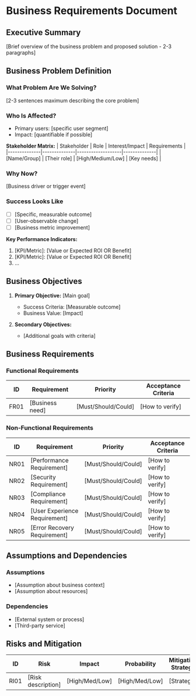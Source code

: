 # Business Requirements Document

## Executive Summary
[Brief overview of the business problem and proposed solution - 2-3 paragraphs]

## Business Problem Definition

### What Problem Are We Solving?
[2-3 sentences maximum describing the core problem]

### Who Is Affected?
- Primary users: [specific user segment]
- Impact: [quantifiable if possible]

**Stakeholder Matrix:**
| Stakeholder  | Role         | Interest/Impact   | Requirements |
|--------------|--------------|-------------------|--------------|
| [Name/Group] | [Their role] | [High/Medium/Low] | [Key needs]  |

### Why Now?
[Business driver or trigger event]

### Success Looks Like
- [ ] [Specific, measurable outcome]
- [ ] [User-observable change]
- [ ] [Business metric improvement]

**Key Performance Indicators:**
1. [KPI/Metric]: [Value or Expected ROI OR Benefit]
2. [KPI/Metric]: [Value or Expected ROI OR Benefit]
3. ...

## Business Objectives
1. **Primary Objective:** [Main goal]
   - Success Criteria: [Measurable outcome]
   - Business Value: [Impact]

2. **Secondary Objectives:**
   - [Additional goals with criteria]

## Business Requirements

### Functional Requirements
| ID    | Requirement                   | Priority              | Acceptance Criteria   |
|-------|-------------------------------|-----------------------|-----------------------|
| FR01  | [Business need]               | [Must/Should/Could]   | [How to verify]       |

### Non-Functional Requirements
| ID    | Requirement                   | Priority              | Acceptance Criteria   |
|-------|-------------------------------|-----------------------|-----------------------|
| NR01  | [Performance Requirement]     | [Must/Should/Could]   | [How to verify]       |
| NR02  | [Security Requirement]        | [Must/Should/Could]   | [How to verify]       |
| NR03  | [Compliance Requirement]      | [Must/Should/Could]   | [How to verify]       |
| NR04  | [User Experience Requirement] | [Must/Should/Could]   | [How to verify]       |
| NR05  | [Error Recovery Requirement]  | [Must/Should/Could]   | [How to verify]       |

## Assumptions and Dependencies

### Assumptions
- [Assumption about business context]
- [Assumption about resources]

### Dependencies
- [External system or process]
- [Third-party service]

## Risks and Mitigation

| ID    | Risk                  | Impact            | Probability       | Mitigation Strategy   |
|-------|-----------------------|-------------------|-------------------|-----------------------|
| RI01  | [Risk description]    | [High/Med/Low]    | [High/Med/Low]    | [Strategy]            |
